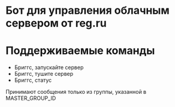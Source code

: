 # Бот для управления облачным сервером от reg.ru

# Поддерживаемые команды
- Бриггс, запускайте сервер
- Бриггс, тушите сервер
- Бриггс, статус

Принимают сообщения только из группы, указанной в MASTER_GROUP_ID